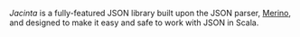 _Jacinta_ is a fully-featured JSON library built upon the JSON parser,
[Merino](https://github.com/propensive/merino/), and designed to make it easy
and safe to work with JSON in Scala.

